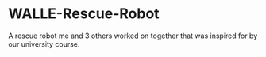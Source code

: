 # WALLE-Rescue-Robot
A rescue robot me and 3 others worked on together that was inspired for by our university course.
